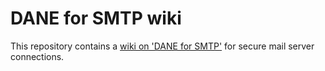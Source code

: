 # DANE for SMTP wiki

This repository contains a [wiki on 'DANE for SMTP'](https://github.com/baknu/DANE-for-SMTP/wiki) for secure mail server connections.
